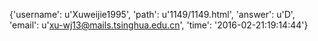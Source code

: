 {'username': u'Xuweijie1995', 'path': u'1149/1149.html', 'answer': u'D', 'email': u'xu-wj13@mails.tsinghua.edu.cn', 'time': '2016-02-21:19:14:44'}
